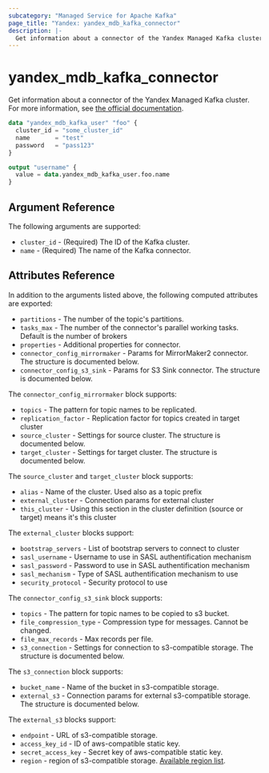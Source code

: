 ```yaml
---
subcategory: "Managed Service for Apache Kafka"
page_title: "Yandex: yandex_mdb_kafka_connector"
description: |-
  Get information about a connector of the Yandex Managed Kafka cluster.
---
```



# yandex_mdb_kafka_connector




Get information about a connector of the Yandex Managed Kafka cluster. For more information, see [the official documentation](https://cloud.yandex.com/docs/managed-kafka/concepts).

```terraform
data "yandex_mdb_kafka_user" "foo" {
  cluster_id = "some_cluster_id"
  name       = "test"
  password   = "pass123"
}

output "username" {
  value = data.yandex_mdb_kafka_user.foo.name
}
```

## Argument Reference

The following arguments are supported:

* `cluster_id` - (Required) The ID of the Kafka cluster.
* `name` - (Required) The name of the Kafka connector.

## Attributes Reference

In addition to the arguments listed above, the following computed attributes are exported:

* `partitions` - The number of the topic's partitions.
* `tasks_max` - The number of the connector's parallel working tasks. Default is the number of brokers
* `properties` - Additional properties for connector.
* `connector_config_mirrormaker` - Params for MirrorMaker2 connector. The structure is documented below.
* `connector_config_s3_sink` - Params for S3 Sink connector. The structure is documented below.

The `connector_config_mirrormaker` block supports:
* `topics` - The pattern for topic names to be replicated.
* `replication_factor` - Replication factor for topics created in target cluster
* `source_cluster` - Settings for source cluster. The structure is documented below.
* `target_cluster` - Settings for target cluster. The structure is documented below.

The `source_cluster` and `target_cluster` block supports:
* `alias` - Name of the cluster. Used also as a topic prefix
* `external_cluster` - Connection params for external cluster
* `this_cluster` - Using this section in the cluster definition (source or target) means it's this cluster

The `external_cluster` blocks support:
* `bootstrap_servers` - List of bootstrap servers to connect to cluster
* `sasl_username` - Username to use in SASL authentification mechanism
* `sasl_password` - Password to use in SASL authentification mechanism
* `sasl_mechanism` - Type of SASL authentification mechanism to use
* `security_protocol` - Security protocol to use

The `connector_config_s3_sink` block supports:
* `topics` - The pattern for topic names to be copied to s3 bucket.
* `file_compression_type` - Сompression type for messages. Cannot be changed.
* `file_max_records` - Max records per file.
* `s3_connection` - Settings for connection to s3-compatible storage. The structure is documented below.

The `s3_connection` block supports:
* `bucket_name` - Name of the bucket in s3-compatible storage.
* `external_s3` - Connection params for external s3-compatible storage. The structure is documented below.

The `external_s3` blocks support:
* `endpoint` - URL of s3-compatible storage.
* `access_key_id` - ID of aws-compatible static key.
* `secret_access_key` - Secret key of aws-compatible static key.
* `region` - region of s3-compatible storage. [Available region list](https://docs.aws.amazon.com/AWSJavaSDK/latest/javadoc/com/amazonaws/regions/Regions.html).
